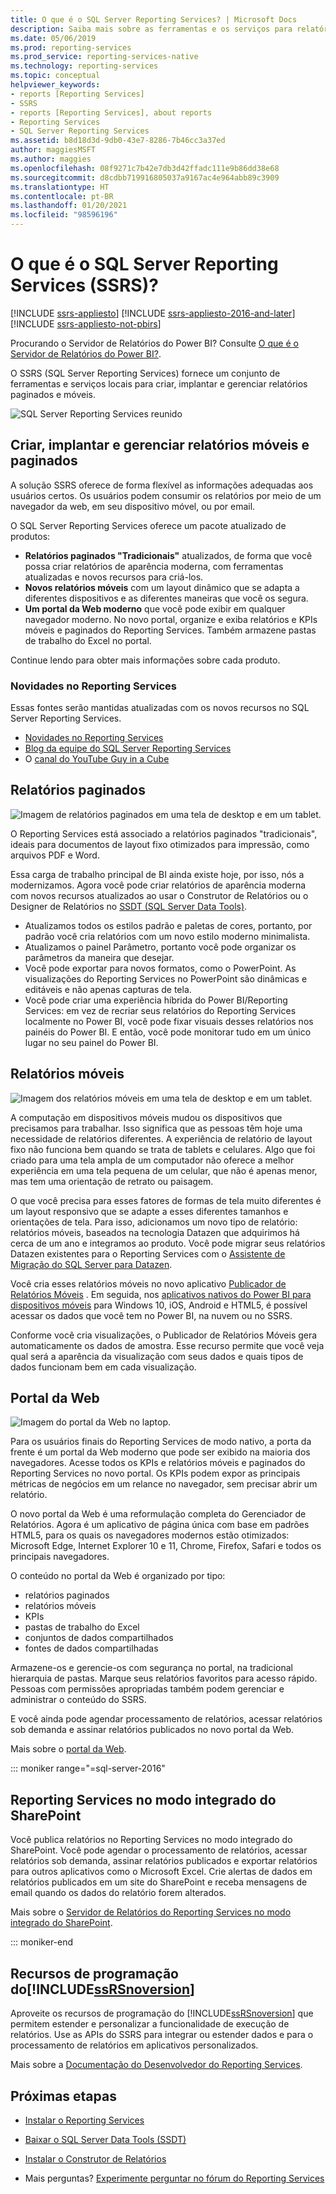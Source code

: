 ```yaml
---
title: O que é o SQL Server Reporting Services? | Microsoft Docs
description: Saiba mais sobre as ferramentas e os serviços para relatórios móveis e paginados do Reporting Services no local.
ms.date: 05/06/2019
ms.prod: reporting-services
ms.prod_service: reporting-services-native
ms.technology: reporting-services
ms.topic: conceptual
helpviewer_keywords:
- reports [Reporting Services]
- SSRS
- reports [Reporting Services], about reports
- Reporting Services
- SQL Server Reporting Services
ms.assetid: b8d18d3d-9db0-43e7-8286-7b46cc3a37ed
author: maggiesMSFT
ms.author: maggies
ms.openlocfilehash: 08f9271c7b42e7db3d42ffadc111e9b86dd38e68
ms.sourcegitcommit: d8cdbb719916805037a9167ac4e964abb89c3909
ms.translationtype: HT
ms.contentlocale: pt-BR
ms.lasthandoff: 01/20/2021
ms.locfileid: "98596196"
---
```

# <a name="what-is-sql-server-reporting-services-ssrs"></a>O que é o SQL Server Reporting Services (SSRS)?

[!INCLUDE [ssrs-appliesto](../includes/ssrs-appliesto.md)] [!INCLUDE [ssrs-appliesto-2016-and-later](../includes/ssrs-appliesto-2016-and-later.md)] [!INCLUDE [ssrs-appliesto-not-pbirs](../includes/ssrs-appliesto-not-pbirs.md)]

Procurando o Servidor de Relatórios do Power BI? Consulte [O que é o Servidor de Relatórios do Power BI?](/power-bi/report-server/get-started).

O SSRS (SQL Server Reporting Services) fornece um conjunto de ferramentas e serviços locais para criar, implantar e gerenciar relatórios paginados e móveis.

![SQL Server Reporting Services reunido](../reporting-services/media/ss-reporting-services-all-together.png "SQL Server Reporting Services reunido")

## <a name="create-deploy-and-manage-mobile-and-paginated-reports"></a>Criar, implantar e gerenciar relatórios móveis e paginados

A solução SSRS oferece de forma flexível as informações adequadas aos usuários certos. Os usuários podem consumir os relatórios por meio de um navegador da web, em seu dispositivo móvel, ou por email.

O SQL Server Reporting Services oferece um pacote atualizado de produtos:

* **Relatórios paginados "Tradicionais"** atualizados, de forma que você possa criar relatórios de aparência moderna, com ferramentas atualizadas e novos recursos para criá-los.
* **Novos relatórios móveis** com um layout dinâmico que se adapta a diferentes dispositivos e as diferentes maneiras que você os segura.
* **Um portal da Web moderno** que você pode exibir em qualquer navegador moderno. No novo portal, organize e exiba relatórios e KPIs móveis e paginados do Reporting Services. Também armazene pastas de trabalho do Excel no portal.

Continue lendo para obter mais informações sobre cada produto.

### <a name="whats-new-in-reporting-services"></a>Novidades no Reporting Services

Essas fontes serão mantidas atualizadas com os novos recursos no SQL Server Reporting Services.

* [Novidades no Reporting Services](../reporting-services/what-s-new-in-sql-server-reporting-services-ssrs.md)
* [Blog da equipe do SQL Server Reporting Services](/archive/blogs/sqlrsteamblog/)
* O [canal do YouTube Guy in a Cube](https://www.youtube.com/channel/UCFp1vaKzpfvoGai0vE5VJ0w)

## <a name="paginated-reports"></a>Relatórios paginados

![Imagem de relatórios paginados em uma tela de desktop e em um tablet.](../reporting-services/media/ssrs-paginated-reports.png)

O Reporting Services está associado a relatórios paginados "tradicionais", ideais para documentos de layout fixo otimizados para impressão, como arquivos PDF e Word.

Essa carga de trabalho principal de BI ainda existe hoje, por isso, nós a modernizamos. Agora você pode criar relatórios de aparência moderna com novos recursos atualizados ao usar o Construtor de Relatórios ou o Designer de Relatórios no [SSDT (SQL Server Data Tools)](../reporting-services/tools/reporting-services-in-sql-server-data-tools-ssdt.md).

* Atualizamos todos os estilos padrão e paletas de cores, portanto, por padrão você cria relatórios com um novo estilo moderno minimalista.
* Atualizamos o painel Parâmetro, portanto você pode organizar os parâmetros da maneira que desejar.
* Você pode exportar para novos formatos, como o PowerPoint. As visualizações do Reporting Services no PowerPoint são dinâmicas e editáveis e não apenas capturas de tela.
* Você pode criar uma experiência híbrida do Power BI/Reporting Services: em vez de recriar seus relatórios do Reporting Services localmente no Power BI, você pode fixar visuais desses relatórios nos painéis do Power BI. E então, você pode monitorar tudo em um único lugar no seu painel do Power BI.

## <a name="mobile-reports"></a>Relatórios móveis

![Imagem dos relatórios móveis em uma tela de desktop e em um tablet.](../reporting-services/media/ssrs-mobile-reports.png)

A computação em dispositivos móveis mudou os dispositivos que precisamos para trabalhar. Isso significa que as pessoas têm hoje uma necessidade de relatórios diferentes. A experiência de relatório de layout fixo não funciona bem quando se trata de tablets e celulares. Algo que foi criado para uma tela ampla de um computador não oferece a melhor experiência em uma tela pequena de um celular, que não é apenas menor, mas tem uma orientação de retrato ou paisagem.

O que você precisa para esses fatores de formas de tela muito diferentes é um layout responsivo que se adapte a esses diferentes tamanhos e orientações de tela. Para isso, adicionamos um novo tipo de relatório: relatórios móveis, baseados na tecnologia Datazen que adquirimos há cerca de um ano e integramos ao produto. Você pode migrar seus relatórios Datazen existentes para o Reporting Services com o [Assistente de Migração do SQL Server para Datazen](https://www.microsoft.com/download/details.aspx?id=53128).

Você cria esses relatórios móveis no novo aplicativo [Publicador de Relatórios Móveis](../reporting-services/mobile-reports/create-mobile-reports-with-sql-server-mobile-report-publisher.md) . Em seguida, nos [aplicativos nativos do Power BI para dispositivos móveis](https://powerbi.microsoft.com/documentation/powerbi-power-bi-apps-for-mobile-devices/) para Windows 10, iOS, Android e HTML5, é possível acessar os dados que você tem no Power BI, na nuvem ou no SSRS.

Conforme você cria visualizações, o Publicador de Relatórios Móveis gera automaticamente os dados de amostra. Esse recurso permite que você veja qual será a aparência da visualização com seus dados e quais tipos de dados funcionam bem em cada visualização.

## <a name="web-portal"></a>Portal da Web

![Imagem do portal da Web no laptop.](../reporting-services/media/ssrs-web-portal.png)

Para os usuários finais do Reporting Services de modo nativo, a porta da frente é um portal da Web moderno que pode ser exibido na maioria dos navegadores. Acesse todos os KPIs e relatórios móveis e paginados do Reporting Services no novo portal. Os KPIs podem expor as principais métricas de negócios em um relance no navegador, sem precisar abrir um relatório.

O novo portal da Web é uma reformulação completa do Gerenciador de Relatórios. Agora é um aplicativo de página única com base em padrões HTML5, para os quais os navegadores modernos estão otimizados: Microsoft Edge, Internet Explorer 10 e 11, Chrome, Firefox, Safari e todos os principais navegadores.

O conteúdo no portal da Web é organizado por tipo:

* relatórios paginados
* relatórios móveis 
* KPIs
* pastas de trabalho do Excel
* conjuntos de dados compartilhados
* fontes de dados compartilhadas

Armazene-os e gerencie-os com segurança no portal, na tradicional hierarquia de pastas. Marque seus relatórios favoritos para acesso rápido. Pessoas com permissões apropriadas também podem gerenciar e administrar o conteúdo do SSRS.

E você ainda pode agendar processamento de relatórios, acessar relatórios sob demanda e assinar relatórios publicados no novo portal da Web.

Mais sobre o [portal da Web](../reporting-services/web-portal-ssrs-native-mode.md).

::: moniker range="=sql-server-2016"

## <a name="reporting-services-in-sharepoint-integrated-mode"></a>Reporting Services no modo integrado do SharePoint

Você publica relatórios no Reporting Services no modo integrado do SharePoint. Você pode agendar o processamento de relatórios, acessar relatórios sob demanda, assinar relatórios publicados e exportar relatórios para outros aplicativos como o Microsoft Excel. Crie alertas de dados em relatórios publicados em um site do SharePoint e receba mensagens de email quando os dados do relatório forem alterados.  

Mais sobre o [Servidor de Relatórios do Reporting Services no modo integrado do SharePoint](../reporting-services/report-server-sharepoint/reporting-services-report-server-sharepoint-mode.md).

::: moniker-end

## <a name="ssrsnoversion-programming-features"></a>Recursos de programação do[!INCLUDE[ssRSnoversion](../includes/ssrsnoversion-md.md)]

Aproveite os recursos de programação do [!INCLUDE[ssRSnoversion](../includes/ssrsnoversion-md.md)] que permitem estender e personalizar a funcionalidade de execução de relatórios. Use as APIs do SSRS para integrar ou estender dados e para o processamento de relatórios em aplicativos personalizados.

Mais sobre a [Documentação do Desenvolvedor do Reporting Services](../reporting-services/reporting-services-developer-documentation.md).

## <a name="next-steps"></a>Próximas etapas

* [Instalar o Reporting Services](../reporting-services/install-windows/install-reporting-services.md)
* [Baixar o SQL Server Data Tools (SSDT)](../ssdt/download-sql-server-data-tools-ssdt.md)
* [Instalar o Construtor de Relatórios](../reporting-services/install-windows/install-report-builder.md)

* Mais perguntas? [Experimente perguntar no fórum do Reporting Services](https://go.microsoft.com/fwlink/?LinkId=620231)